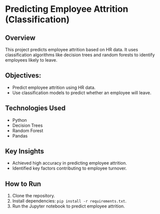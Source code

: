 # Predicting Employee Attrition (Classification)

## Overview
This project predicts employee attrition based on HR data. It uses classification algorithms like decision trees and random forests to identify employees likely to leave.

## Objectives:
- Predict employee attrition using HR data.
- Use classification models to predict whether an employee will leave.

## Technologies Used
- Python
- Decision Trees
- Random Forest
- Pandas

## Key Insights
- Achieved high accuracy in predicting employee attrition.
- Identified key factors contributing to employee turnover.

## How to Run
1. Clone the repository.
2. Install dependencies: `pip install -r requirements.txt`.
3. Run the Jupyter notebook to predict employee attrition.
